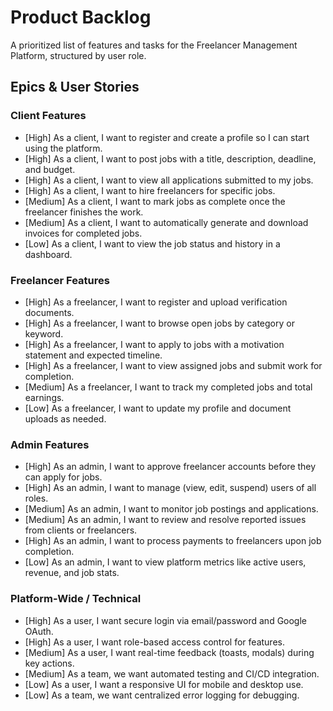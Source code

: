 
# Product Backlog

A prioritized list of features and tasks for the Freelancer Management Platform, structured by user role.

## Epics & User Stories

### Client Features

- [High] As a client, I want to register and create a profile so I can start using the platform.
- [High] As a client, I want to post jobs with a title, description, deadline, and budget.
- [High] As a client, I want to view all applications submitted to my jobs.
- [High] As a client, I want to hire freelancers for specific jobs.
- [Medium] As a client, I want to mark jobs as complete once the freelancer finishes the work.
- [Medium] As a client, I want to automatically generate and download invoices for completed jobs.
- [Low] As a client, I want to view the job status and history in a dashboard.

### Freelancer Features

- [High] As a freelancer, I want to register and upload verification documents.
- [High] As a freelancer, I want to browse open jobs by category or keyword.
- [High] As a freelancer, I want to apply to jobs with a motivation statement and expected timeline.
- [High] As a freelancer, I want to view assigned jobs and submit work for completion.
- [Medium] As a freelancer, I want to track my completed jobs and total earnings.
- [Low] As a freelancer, I want to update my profile and document uploads as needed.

### Admin Features

- [High] As an admin, I want to approve freelancer accounts before they can apply for jobs.
- [High] As an admin, I want to manage (view, edit, suspend) users of all roles.
- [Medium] As an admin, I want to monitor job postings and applications.
- [Medium] As an admin, I want to review and resolve reported issues from clients or freelancers.
- [High] As an admin, I want to process payments to freelancers upon job completion.
- [Low] As an admin, I want to view platform metrics like active users, revenue, and job stats.

### Platform-Wide / Technical

- [High] As a user, I want secure login via email/password and Google OAuth.
- [High] As a user, I want role-based access control for features.
- [Medium] As a user, I want real-time feedback (toasts, modals) during key actions.
- [Medium] As a team, we want automated testing and CI/CD integration.
- [Low] As a user, I want a responsive UI for mobile and desktop use.
- [Low] As a team, we want centralized error logging for debugging.
```


